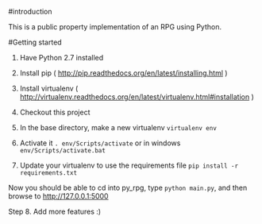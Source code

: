 
#introduction

This is a public property implementation of an RPG using Python.

#Getting started

1. Have Python 2.7 installed

2. Install pip ( http://pip.readthedocs.org/en/latest/installing.html )

3. Install virtualenv ( http://virtualenv.readthedocs.org/en/latest/virtualenv.html#installation )

4. Checkout this project

5. In the base directory, make a new virtualenv `virtualenv env`

6. Activate it `. env/Scripts/activate` or in windows `env/Scripts/activate.bat`

7. Update your virtualenv to use the requirements file `pip install -r requirements.txt`


Now you should be able to cd into py_rpg, type `python main.py`, and then browse to
http://127.0.0.1:5000

Step 8. Add more features :)
